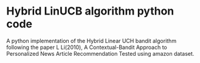 Hybrid LinUCB algorithm python code
=============================================================
A python implementation of the Hybrid Linear UCH bandit algorithm following the paper L Li(2010), A Contextual-Bandit Approach to Personalized News Article Recommendation
Tested using amazon dataset.
